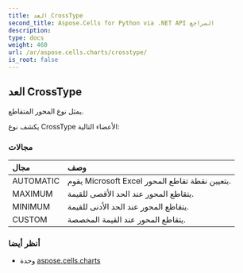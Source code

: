 ```yaml
---
title: العد CrossType
second_title: Aspose.Cells for Python via .NET API المراجع
description:
type: docs
weight: 460
url: /ar/aspose.cells.charts/crosstype/
is_root: false
---
```

##  العد CrossType
يمثل نوع المحور المتقاطع.



يكشف نوع CrossType الأعضاء التالية:

###  مجالات
| مجال| وصف|
| :- | :- |
| AUTOMATIC | يقوم Microsoft Excel بتعيين نقطة تقاطع المحور.|
| MAXIMUM | يتقاطع المحور عند الحد الأقصى للقيمة.|
| MINIMUM | يتقاطع المحور عند الحد الأدنى للقيمة.|
| CUSTOM | يتقاطع المحور عند القيمة المخصصة.|



###  أنظر أيضا
* وحدة [aspose.cells.charts](..)
